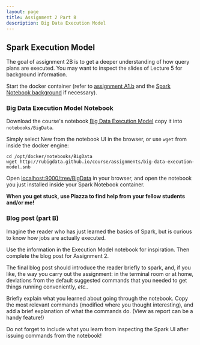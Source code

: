 ```yaml
---
layout: page
title: Assignment 2 Part B
description: Big Data Execution Model
---
```


## Spark Execution Model

The goal of assignment 2B is to get a deeper understanding of how
query plans are executed. You may want to inspect the slides
of Lecture 5 for background information.

Start the docker container (refer to [assignment A1.b](A1b-docker.html)
and the [Spark Notebook background](../background/spark-notebook.html)
if necessary).

### Big Data Execution Model Notebook

Download the course's notebook 
[Big Data Execution Model](http://rubigdata.github.io/course/assignments/BigData-big-data-execution-model.snb)
copy it into `notebooks/BigData`.

Simply select New from the notebook UI in the browser, or use `wget` from inside the docker engine:

```
cd /opt/docker/notebooks/BigData
wget http://rubigdata.github.io/course/assignments/big-data-execution-model.snb
```

Open [localhost:9000/tree/BigData](http://localhost:9000/tree/BigData) in your browser, 
and open the notebook you just installed inside your Spark Notebook container.

**When you get stuck, use Piazza to find help from your fellow students and/or me!**

### Blog post (part B)

Imagine the reader who has just learned the basics of Spark,
but is curious to know how jobs are actually executed.

Use the information in the Execution Model notebook for inspiration.
Then complete the blog post for Assignment 2.

The final blog post should introduce the reader briefly to
spark, and, if you like, the way you carry out the assignment:
in the terminal room or at home, deviations from the default suggested 
commands that you needed to get things running conveniently, *etc.*.

Briefly explain what you learned about going through the notebook.
Copy the most relevant commands (modified where you thought interesting),
and add a brief explanation of what the commands do.
(View as report can be a handy feature!)

Do not forget to include what you learn from inspecting the Spark UI after 
issuing commands from the notebook! 
